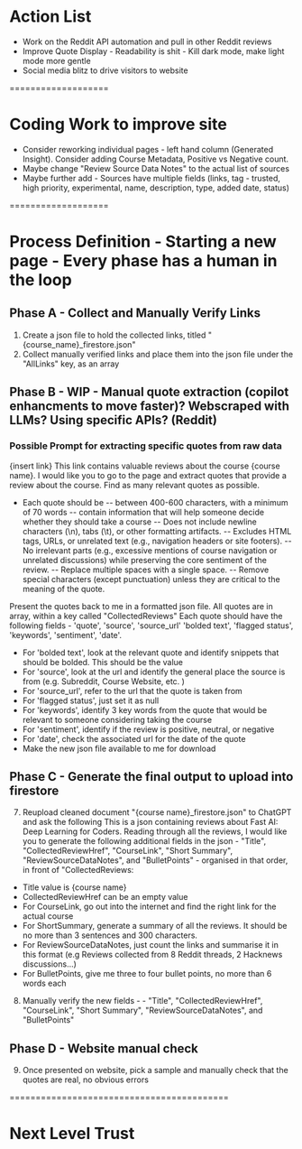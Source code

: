 # Action List
- Work on the Reddit API automation and pull in other Reddit reviews
- Improve Quote Display - Readability is shit - Kill dark mode, make light mode more gentle
- Social media blitz to drive visitors to website

===================
# Coding Work to improve site
- Consider reworking individual pages - left hand column (Generated Insight). Consider adding Course Metadata, Positive vs Negative count. 
- Maybe change "Review Source Data Notes" to the actual list of sources
- Maybe further add - Sources have multiple fields (links, tag - trusted, high priority, experimental, name, description, type, added date, status)

===================

# Process Definition - Starting a new page - Every phase has a human in the loop
## Phase A - Collect and Manually Verify Links
1. Create a json file to hold the collected links, titled "{course_name}_firestore.json"
2. Collect manually verified links and place them into the json file under the "AllLinks" key, as an array <!-- human -->


## Phase B - WIP - Manual quote extraction (copilot enhancments to move faster)? Webscraped with LLMs? Using specific APIs? (Reddit)
### Possible Prompt for extracting specific quotes from raw data
{insert link}
This link contains valuable reviews about the course {course name}. I would like you to go to the page and extract quotes that provide a review about the course. Find as many relevant quotes as possible.
- Each quote should be
-- between 400-600 characters, with a minimum of 70 words
-- contain information that will help someone decide whether they should take a course
-- Does not include newline characters (\n), tabs (\t), or other formatting artifacts.
-- Excludes HTML tags, URLs, or unrelated text (e.g., navigation headers or site footers).
-- No irrelevant parts (e.g., excessive mentions of course navigation or unrelated discussions) while preserving the core sentiment of the review.
-- Replace multiple spaces with a single space.
-- Remove special characters (except punctuation) unless they are critical to the meaning of the quote.

Present the quotes back to me in a formatted json file. All quotes are in array, within a key called "CollectedReviews" 
Each quote should have the following fields - 'quote', 'source', 'source_url' 'bolded text', 'flagged status', 'keywords', 'sentiment', 'date'. 
- For 'bolded text', look at the relevant quote and identify snippets that should be bolded. This should be the value
- For 'source', look at the url and identify the general place the source is from (e.g. Subreddit, Course Website, etc. )
- For 'source_url', refer to the url that the quote is taken from 
- For 'flagged status', just set it as null
- For 'keywords', identify 3 key words from the quote that would be relevant to someone considering taking the course
- For 'sentiment', identify if the review is positive, neutral, or negative
- For 'date', check the associated url for the date of the quote
- Make the new json file available to me for download



## Phase C - Generate the final output to upload into firestore
7. Reupload cleaned document "{course name}_firestore.json" to ChatGPT and ask the following
This is a json containing reviews about Fast AI: Deep Learning for Coders. Reading through all the reviews, I would like you to generate the following additional fields in the json - "Title", "CollectedReviewHref", "CourseLink", "Short Summary", "ReviewSourceDataNotes", and "BulletPoints" - organised in that order, in front of "CollectedReviews: 
- Title value is {course name}
- CollectedReviewHref can be an empty value
- For CourseLink, go out into the internet and find the right link for the actual course
- For ShortSummary, generate a summary of all the reviews. It should be no more than 3 sentences and 300 characters.
- For ReviewSourceDataNotes, just count the links and summarise it in this format (e.g Reviews collected from 8 Reddit threads, 2 Hacknews discussions...)
- For BulletPoints, give me three to four bullet points, no more than 6 words each
8. Manually verify the new fields - - "Title", "CollectedReviewHref", "CourseLink", "Short Summary", "ReviewSourceDataNotes", and "BulletPoints" <!-- human -->

## Phase D - Website manual check
9. Once presented on website, pick a sample and manually check that the quotes are real, no obvious errors


==========================================

# Next Level Trust
